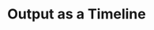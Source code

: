---
dateAdded: "2023-04-20"
category: "meta"
title: Output as a Timeline
prompt: |
  Organize the events in chronological order as a timeline.
---